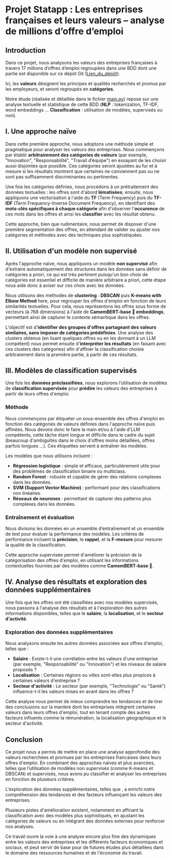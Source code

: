 # **Projet Statapp** : Les entreprises françaises et leurs valeurs – analyse de millions d’offre d’emploi 

## **Introduction**  
Dans ce projet, nous analysons les valeurs des entreprises françaises à travers 17 millions d’offres d’emploi regroupées dans une BDD dont une partie est disponible sur ce dépôt Git ([Lien_du_dépôt](https://github.com/philipython/statapp)). 

Ici, les **valeurs** désignent les principes et qualités recherchés et promus par les employeurs, et seront regroupés en **catégories**. 

Notre étude (réalisée et détaillée dans le fichier [main.py](https://github.com/philipython/statapp)) repose sur une analyse textuelle et statistique de cette BDD (**NLP** : tokenization, TF-IDF, word embeddings ...
**Classification** : utilisation de modèles, supervisés ou non).


## **I. Une approche naïve** 

Dans cette première approche, nous adoptons une méthode simple et pragmatique pour analyser les valeurs des entreprises. Nous commençons par établir **arbitrairement des catégories de valeurs** (par exemple, "Innovation", "Responsabilité", "Travail d’équipe") en essayant de les choisir aussi disjointes que possible. Ces catégories seront ajustées au fur et à mesure si les résultats montrent que certaines ne conviennent pas ou ne sont pas suffisamment discriminantes ou pertinentes.

Une fois les catégories définies, nous procédons à un prétraitement des données textuelles : les offres sont d'abord **lématisées**, ensuite, nous appliquons une vectorisation à l'aide du **TF** (Term Frequency) puis du **TF-IDF** (Term Frequency-Inverse Document Frequency), en identifiant des **mots-clés spécifiques à chaque catégorie** afin d'observer l'**occurence** de ces mots dans les offres et ainsi les **classifier** avec les résultat obtenu.

Cette approche, bien que rudimentaire, nous permet de disposer d'une première segmentation des offres, en attendant de valider ou ajuster nos catégories et méthodes avec des techniques plus sophistiquées.

## **II. Utilisation d'un modèle non supervisé**  

Après l'approche naïve, nous appliquons un modèle **non supervisé** afin d'extraire automatiquement des structures dans les données sans définir de catégories a priori, ce qui est très pertinent puisqu'un bon choix de catégories est essentiel et difficile de manière arbitraire a priori, cette étape nous aide donc à aviser sur ces choix avec les données.

Nous utilisons des méthodes de **clustering** : **DBSCAN** puis **K-means with Elbow Method** here, pour regrouper les offres d'emploi en fonction de leurs similarités textuelles. Pour cela, nous représentons les offres sous forme de vecteurs (à 768 dimensions) à l'aide de **CamemBERT-base 🧀 embeddings**, permettant ainsi de capturer le contexte sémantique dans les offres.  

L'objectif est d'**identifier des groupes d'offres partageant des valeurs similaires, sans imposer de catégories prédéfinies**. Une analyse des clusters obtenus (en lisant quelques offres ou en les donnant à un LLM compétent) nous permet ensuite d'**interpréter les résultats** (en faisant avec ces clusters des catégories) afin d'affiner la classification choisie arbitraiement dans la première partie, à partir de ces résultats.

## **III. Modèles de classification supervisés**

Une fois les **données préclassifiées**, nous explorons l’utilisation de modèles de **classification supervisée** pour **prédire** les valeurs des entreprises à partir de leurs offres d'emploi.

### **Méthode**

Nous commençons par étiqueter un sous-ensemble des offres d'emploi en fonction des catégories de valeurs définies dans l'approche naïve puis affinées. Nous devons donc le faire la main et/ou à l'aide d'LLM compétents, cette tâche étant longue et difficile dans le cadre du sujet (beaucoup d'ambiguïtés dans le choix d'offres moins détaillées, offres parfois longues ...). Ces étiquettes servent à entraîner les modèles.

Les modèles que nous utilisons incluent :  
- **Régression logistique** : simple et efficace, particulièrement utile pour des problèmes de classification binaire ou multiclass.  
- **Random Forest** : robuste et capable de gérer des relations complexes dans les données.  
- **SVM (Support Vector Machine)** : performant pour des classifications non linéaires.  
- **Réseaux de neurones** : permettant de capturer des patterns plus complexes dans les données.

### **Entraînement et évaluation**

Nous divisons les données en un ensemble d’entraînement et un ensemble de test pour évaluer la performance des modèles. Les critères de performance incluent la **précision**, le **rappel**, et la **F-mesure** pour mesurer la qualité de la classification.

Cette approche supervisée permet d'améliorer la précision de la catégorisation des offres d'emploi, en utilisant les informations contextuelles fournies par des modèles comme **CamemBERT-base 🧀**.

## **IV. Analyse des résultats et exploration des données supplémentaires**

Une fois que les offres ont été classifiées avec nos modèles supervisés, nous passons à l'analyse des résultats et à l'exploration des autres informations disponibles, telles que le **salaire**, la **localisation**, et le **secteur d'activité**.

### **Exploration des données supplémentaires**

Nous analysons ensuite les autres données associées aux offres d'emploi, telles que :  
- **Salaire** : Existe-t-il une corrélation entre les valeurs d'une entreprise (par exemple, "Responsabilité" ou "Innovation") et les niveaux de salaire proposés ?
- **Localisation** : Certaines régions ou villes sont-elles plus propices à certaines valeurs d'entreprise ?  
- **Secteur d'activité** : Le secteur (par exemple, "Technologie" ou "Santé") influence-t-il les valeurs mises en avant dans les offres ?

Cette analyse nous permet de mieux comprendre les tendances et de tirer des conclusions sur la manière dont les entreprises intègrent certaines valeurs dans leurs offres d'emploi, tout en tenant compte des autres facteurs influents comme la rémunération, la localisation géographique et le secteur d'activité.

## **Conclusion**

Ce projet nous a permis de mettre en place une analyse approfondie des valeurs recherchées et promues par les entreprises francaises dans leurs offres d'emploi. En combinant des approches naïves et plus avancées, telles que l’utilisation de modèles non supervisés (comme K-means et DBSCAN) et supervisés, nous avons pu classifier et analyser les entreprises en fonction de plusieurs critères.

L'exploration des données supplémentaires, telles que , a enrichi notre compréhension des tendances et des facteurs influençant les valeurs des entreprises. 

Plusieurs pistes d'amélioration existent, notamment en affinant la classification avec des modèles plus sophistiqués, en ajustant les catégories de valeurs ou en intégrant des données externes pour renforcer nos analyses. 

Ce travail ouvre la voie à une analyse encore plus fine des dynamiques entre les valeurs des entreprises et les différents facteurs économiques et sociaux, et peut servir de base pour de futures études plus détaillées dans le domaine des ressources humaines et de l'économie du travail.
